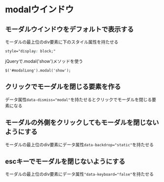 # modalウインドウ

## モーダルウインドウをデフォルトで表示する

モーダルの最上位のdiv要素に下のスタイル属性を持たせる

```css
style="display: block;"
```

jQueryで.modal('show')メソッドを使う

```js:
$('#modalLong').modal('show');
```

## クリックでモーダルを閉じる要素を作る

データ属性`data-dismiss="modal"`を持たせるとクリックでモーダルを閉じる要素になる



## モーダルの外側をクリックしてもモーダルを閉じないようにする

モーダルの最上位のdiv要素にデータ属性`data-backdrop="static"`を持たせる

## escキーでモーダルを閉じないようにする

モーダルの最上位のdiv要素にデータ属性`"data-keyboard="false"`を持たせる

